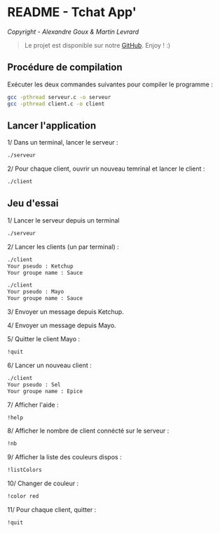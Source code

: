 # README - Tchat App'

*Copyright - Alexandre Goux & Martin Levrard*

> Le projet est disponible sur notre [GitHub](https://github.com/Martinus72/Projet-Chat). Enjoy ! :)

## Procédure de compilation
Exécuter les deux commandes suivantes pour compiler le programme :

``` bash
gcc -pthread serveur.c -o serveur
gcc -pthread client.c -o client
```

## Lancer l'application
1/ Dans un terminal, lancer le serveur :
``` bash
./serveur
```
2/ Pour chaque client, ouvrir un nouveau temrinal et lancer le client :
``` bash
./client
```
## Jeu d'essai
1/ Lancer le serveur depuis un terminal
``` bash
./serveur
```

2/ Lancer les clients (un par terminal) :

``` bash
./client
Your pseudo : Ketchup
Your groupe name : Sauce
```

``` bash
./client
Your pseudo : Mayo
Your groupe name : Sauce
```

3/ Envoyer un message depuis Ketchup.

4/ Envoyer un message depuis Mayo.

5/ Quitter le client Mayo :
``` bash
!quit
```

6/ Lancer un nouveau client :
``` bash
./client
Your pseudo : Sel
Your groupe name : Epice
```

7/ Afficher l'aide :

``` bash
!help
```

8/ Afficher le nombre de client connécté sur le serveur :

``` bash
!nb
```

9/ Afficher la liste des couleurs dispos :

``` bash
!listColors
```

10/ Changer de couleur :

``` bash
!color red
```

11/ Pour chaque client, quitter :

``` bash
!quit
```











